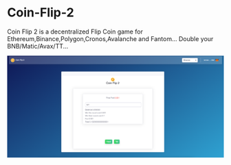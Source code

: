 # Coin-Flip-2
Coin Flip 2 is a decentralized Flip Coin game for Ethereum,Binance,Polygon,Cronos,Avalanche and Fantom...
Double your BNB/Matic/Avax/TT...

<img src="https://github.com/DeWebsite/Coin-Flip-2/blob/main/screen.png?raw=true">
